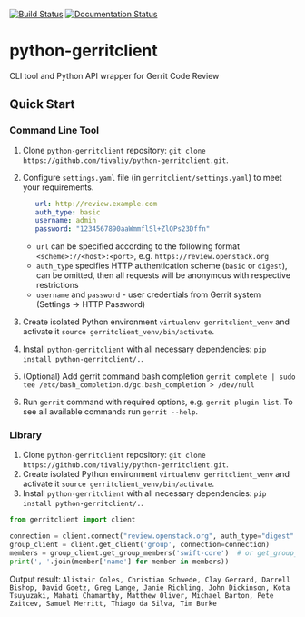 [![Build Status](https://travis-ci.org/tivaliy/python-gerritclient.svg?branch=master)](https://travis-ci.org/tivaliy/python-gerritclient)
[![Documentation Status](https://readthedocs.org/projects/python-gerritclient/badge/?version=latest)](http://python-gerritclient.readthedocs.io/en/latest/?badge=latest)

# python-gerritclient
CLI tool and Python API wrapper for Gerrit Code Review

## Quick Start

### Command Line Tool
1. Clone `python-gerritclient` repository: `git clone https://github.com/tivaliy/python-gerritclient.git`.
2. Configure `settings.yaml` file (in `gerritclient/settings.yaml`) to meet your requirements.

    ```yaml
       url: http://review.example.com
       auth_type: basic
       username: admin
       password: "1234567890aaWmmflSl+ZlOPs23Dffn"
    ```

    * `url` can be specified according to the following format `<scheme>://<host>:<port>`, e.g. `https://review.openstack.org`
    * `auth_type` specifies HTTP authentication scheme (`basic` or `digest`), can be omitted, then all requests will be anonymous with respective restrictions
    * `username` and `password` - user credentials from Gerrit system (Settings &#8594; HTTP Password)

3. Create isolated Python environment `virtualenv gerritclient_venv` and activate it `source gerritclient_venv/bin/activate`.
4. Install `python-gerritclient` with all necessary dependencies: `pip install python-gerritclient/.`.
5. (Optional) Add gerrit command bash completion `gerrit complete | sudo tee /etc/bash_completion.d/gc.bash_completion > /dev/null`
6. Run `gerrit` command with required options, e.g. `gerrit plugin list`. To see all available commands run `gerrit --help`.

### Library
1. Clone `python-gerritclient` repository: `git clone https://github.com/tivaliy/python-gerritclient.git`.
2. Create isolated Python environment `virtualenv gerritclient_venv` and activate it `source gerritclient_venv/bin/activate`.
3. Install `python-gerritclient` with all necessary dependencies: `pip install python-gerritclient/.`.

```python
from gerritclient import client

connection = client.connect("review.openstack.org", auth_type="digest" username="user-name", password="password")
group_client = client.get_client('group', connection=connection)
members = group_client.get_group_members('swift-core')  # or get_group_members(24)
print(', '.join(member['name'] for member in members))
```

Output result: `Alistair Coles, Christian Schwede, Clay Gerrard, Darrell Bishop, David Goetz, Greg Lange, Janie Richling, John Dickinson, Kota Tsuyuzaki, Mahati Chamarthy, Matthew Oliver, Michael Barton, Pete Zaitcev, Samuel Merritt, Thiago da Silva, Tim Burke`
